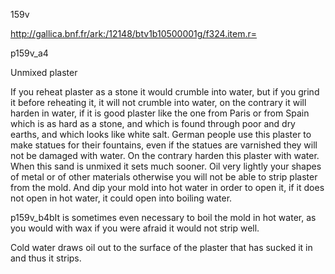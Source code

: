 159v 

http://gallica.bnf.fr/ark:/12148/btv1b10500001g/f324.item.r=

p159v_a4

Unmixed plaster

If you reheat plaster as a stone it would crumble into water, but if you grind it before reheating it, it will not crumble into water, on the contrary it will harden in water, if it is good plaster like the one from Paris or from Spain which is as hard as a stone, and which is found through poor and dry earths, and which looks like white salt. German people use this plaster to make statues for their fountains, even if the statues are varnished they will not be damaged with water. On the contrary harden this plaster with water. When this sand is unmixed it sets much sooner. Oil very lightly your shapes of metal or of other materials otherwise you will not be able to strip plaster from the mold. And dip your mold into hot water in order to open it, if it does not open in hot water, it could open into boiling water. 

p159v_b4bIt is sometimes even necessary to boil the mold in hot water, as you would with wax if you were afraid it would not strip well.

Cold water draws oil out to the surface of the plaster that has sucked it in and thus it strips.






 



 

